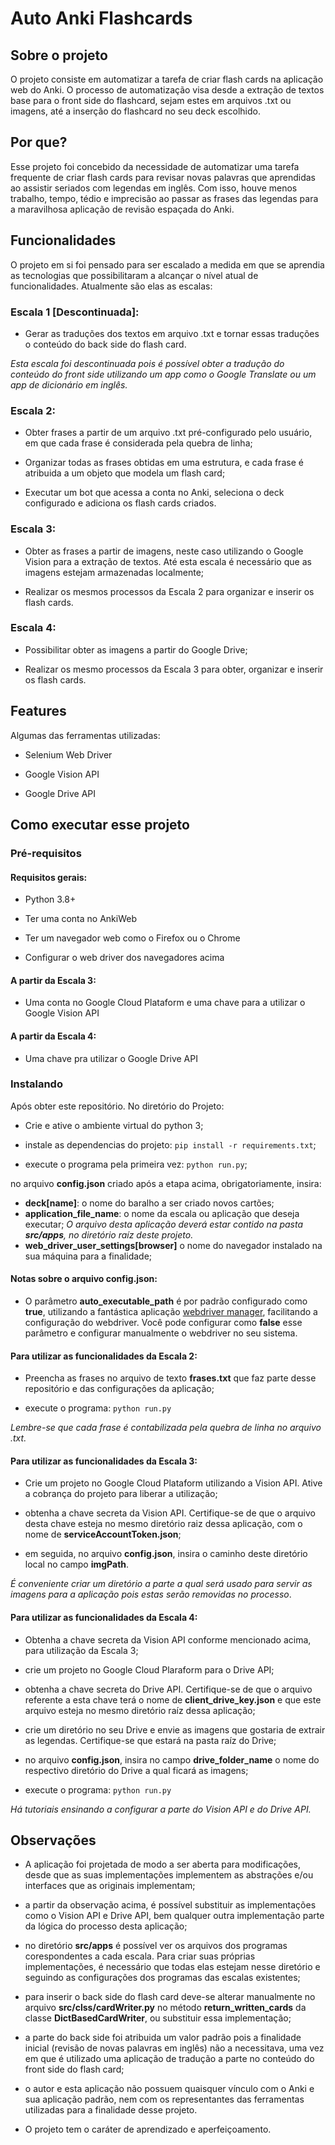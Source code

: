 # Auto Anki Flashcards

## Sobre o projeto

O projeto consiste em automatizar a tarefa de criar flash cards na aplicação web do Anki. O processo de automatização visa desde a extração de textos base para o front side do flashcard, sejam estes em arquivos .txt ou imagens, até a inserção do flashcard no seu deck escolhido.

## Por que?

Esse projeto foi concebido da necessidade de automatizar uma tarefa frequente de criar flash cards para revisar novas palavras que aprendidas ao assistir seriados com legendas em inglês. Com isso, houve menos trabalho, tempo, tédio e imprecisão ao passar as frases das legendas para a maravilhosa aplicação de revisão espaçada do Anki.

## Funcionalidades

O projeto em si foi pensado para ser escalado a medida em que se aprendia as tecnologias que possibilitaram a alcançar o nível atual de funcionalidades. Atualmente são elas as escalas:

### Escala 1 [Descontinuada]:

- Gerar as traduções dos textos em arquivo .txt e tornar essas traduções o conteúdo do back side do flash card.

*Esta escala foi descontinuada pois é possível obter a tradução do conteúdo do front side utilizando um app como o Google Translate ou um app de dicionário em inglês.*

### Escala 2:

- Obter frases a partir de um arquivo .txt pré-configurado pelo usuário, em que cada frase é considerada pela quebra de linha;

- Organizar todas as frases obtidas em uma estrutura, e cada frase é atribuida a um objeto que modela um flash card;


- Executar um bot que acessa a conta no Anki, seleciona o deck configurado e adiciona os flash cards criados.

### Escala 3:

- Obter as frases a partir de imagens, neste caso utilizando o Google Vision para a extração de textos. Até esta escala é necessário que as imagens estejam armazenadas localmente;

- Realizar os mesmos processos da Escala 2 para organizar e inserir os flash cards.

### Escala 4:

- Possibilitar obter as imagens a partir do Google Drive;

- Realizar os mesmo processos da Escala 3 para obter, organizar e inserir os flash cards.

## Features

Algumas das ferramentas utilizadas:

* Selenium Web Driver

* Google Vision API

* Google Drive API

## Como executar esse projeto

### Pré-requisitos

#### Requisitos gerais:

- Python 3.8+

- Ter uma conta no AnkiWeb

- Ter um navegador web como o Firefox ou o Chrome

- Configurar o web driver dos navegadores acima

#### A partir da Escala 3:

- Uma conta no Google Cloud Plataform e uma chave para a utilizar o Google Vision API

#### A partir da Escala 4:

- Uma chave pra utilizar o Google Drive API

### Instalando

Após obter este repositório. No diretório do Projeto:

- Crie e ative o ambiente virtual do python 3;

- instale as dependencias do projeto:
`pip install -r requirements.txt`;

- execute o programa pela primeira vez: `python run.py`;

no arquivo **config.json** criado após a etapa acima, obrigatoriamente, insira:
- **deck[name]**: o nome do baralho a ser criado novos cartões;
- **application_file_name**: o nome da escala ou aplicação que deseja executar;
*O arquivo desta aplicação deverá estar contido na pasta **src/apps**, no diretório raíz deste projeto.*
- **web_driver_user_settings[browser]** o nome do navegador instalado na sua máquina para a finalidade;

#### Notas sobre o arquivo config.json: 
- O parâmetro **auto_executable_path** é por padrão configurado como **true**, utilizando a fantástica aplicação [webdriver manager](https://github.com/SergeyPirogov/webdriver_manager), facilitando a configuração do webdriver. Você pode configurar como **false** esse parâmetro e configurar manualmente o webdriver no seu sistema.

#### Para utilizar as funcionalidades da Escala 2:

- Preencha as frases no arquivo de texto **frases.txt** que faz parte desse repositório e das configurações da aplicação;

- execute o programa: `python run.py`

*Lembre-se que cada frase é contabilizada pela quebra de linha no arquivo .txt.*

#### Para utilizar as funcionalidades da Escala 3:

- Crie um projeto no Google Cloud Plataform utilizando a Vision API. Ative a cobrança do projeto para liberar a utilização;

- obtenha a chave secreta da Vision API. Certifique-se de que o arquivo desta chave esteja no mesmo diretório raiz dessa aplicação, com o nome de **serviceAccountToken.json**;

- em seguida, no arquivo **config.json**, insira o caminho deste diretório local no campo **imgPath**. 

*É conveniente criar um diretório a parte a qual será usado para servir as imagens para a aplicação pois estas serão removidas no processo*. 

#### Para utilizar as funcionalidades da Escala 4:

- Obtenha a chave secreta da Vision API conforme mencionado acima, para utilização da Escala 3;

- crie um projeto no Google Cloud Plaraform para o Drive API;

- obtenha a chave secreta do Drive API. Certifique-se de que o arquivo referente a esta chave terá o nome de **client_drive_key.json** e que este arquivo esteja no mesmo diretório raíz dessa aplicação;

- crie um diretório no seu Drive e envie as imagens que gostaria de extrair as legendas. Certifique-se que estará na pasta raíz do Drive;

- no arquivo **config.json**, insira no campo **drive_folder_name** o nome do respectivo diretório do Drive a qual ficará as imagens;

- execute o programa: `python run.py`

*Há tutoriais ensinando a configurar a parte do Vision API e do Drive API.*

## Observações

- A aplicação foi projetada de modo a ser aberta para modificações, desde que as suas implementações implementem as abstrações e/ou interfaces que as originais implementam;

- a partir da observação acima, é possível substituir as implementações como o Vision API e Drive API, bem qualquer outra implementação parte da lógica do processo desta aplicação;

- no diretório **src/apps** é possível ver os arquivos dos programas corespondentes a cada escala. Para criar suas próprias implementações, é necessário que todas elas estejam nesse diretório e seguindo as configurações dos programas das escalas existentes;

- para inserir o back side do flash card deve-se alterar manualmente no arquivo **src/clss/cardWriter.py** no método **return_written_cards** da classe **DictBasedCardWriter**, ou substituir essa implementação;

- a parte do back side foi atribuida um valor padrão pois a finalidade inicial (revisão de novas palavras em inglês) não a necessitava, uma vez em que é utilizado uma aplicação de tradução a parte no conteúdo do front side do flash card;

- o autor e esta aplicação não possuem quaisquer vínculo com o Anki e sua aplicação padrão, nem com os representantes das ferramentas utilizadas para a finalidade desse projeto.

- O projeto tem o caráter de aprendizado e aperfeiçoamento.
